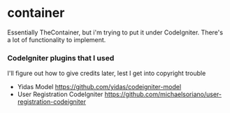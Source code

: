 # container

Essentially TheContainer, but i'm trying to put it under CodeIgniter. There's a lot of functionality to implement.

### CodeIgniter plugins that I used

I'll figure out how to give credits later, lest I get into copyright trouble

 - Yidas Model https://github.com/yidas/codeigniter-model
 - User Registration CodeIgniter https://github.com/michaelsoriano/user-registration-codeigniter
